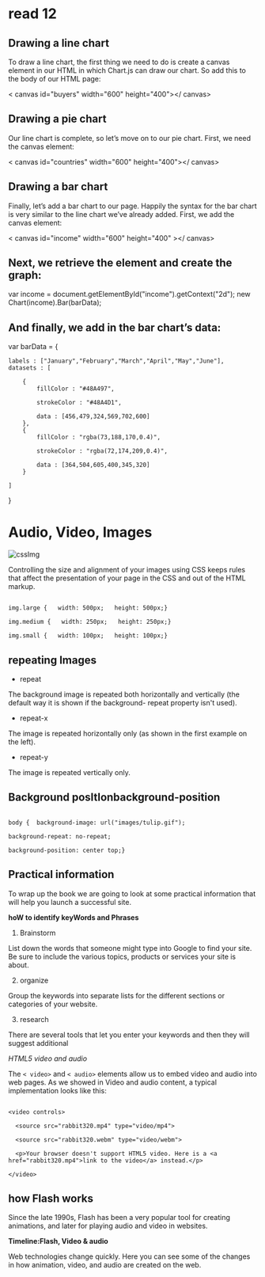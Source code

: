 # read 12

## Drawing a line chart
To draw a line chart, the first thing we need to do is create a canvas element in our HTML in which Chart.js can draw our chart. So add this to the body of our HTML page:

< canvas id="buyers" width="600" height="400"></ canvas>

## Drawing a pie chart
Our line chart is complete, so let’s move on to our pie chart. First, we need the canvas element:

< canvas id="countries" width="600" height="400"></ canvas>


## Drawing a bar chart
Finally, let’s add  a bar chart to our page. Happily the syntax for the bar chart is very similar to the line chart we’ve already added. First, we add the canvas element:

< canvas id="income" width="600" height="400" ></ canvas>

## Next, we retrieve the element and create the graph:

var income = document.getElementById("income").getContext("2d");
new Chart(income).Bar(barData);

## And finally, we add in the bar chart’s data:

var barData = {

	labels : ["January","February","March","April","May","June"],
	datasets : [

		{
			fillColor : "#48A497",

			strokeColor : "#48A4D1",

			data : [456,479,324,569,702,600]
		},
		{
			fillColor : "rgba(73,188,170,0.4)",

			strokeColor : "rgba(72,174,209,0.4)",

			data : [364,504,605,400,345,320]
		}

	]
}


# Audio, Video, Images


![cssImg](https://encrypted-tbn0.gstatic.com/images?q=tbn:ANd9GcTdoBCbELJB4WX6gP1AWmPku_PclctyAx_sig&usqp=CAU)



Controlling the size and alignment of your images using CSS keeps rules that affect the presentation of your page in the CSS and out of the HTML markup.



```

img.large {   width: 500px;   height: 500px;} 

img.medium {   width: 250px;   height: 250px;}

img.small {   width: 100px;   height: 100px;}

```

## repeating Images

- repeat

The background image is repeated both horizontally and vertically (the default way it is shown if the background- repeat property isn't used).



- repeat-x

The image is repeated horizontally only (as shown in the first example on the left).



- repeat-y

The image is repeated vertically only.



## Background posItIonbackground-position



```

body {  background-image: url("images/tulip.gif");  

background-repeat: no-repeat;  

background-position: center top;}

```



## Practical information

To wrap up the book we are going to look at some practical information that will help you launch a successful site.



**hoW to identify keyWords and Phrases**

1. Brainstorm

List down the words that someone might type into Google to find your site. Be sure to include the various topics, products or services your site is about.



2. organize

Group the keywords into separate lists for the different sections or categories of your website.



3. research

There are several tools that let you enter your keywords and then they will suggest additional



*HTML5 video and audio*



The `< video>` and `< audio>` elements allow us to embed video and audio into web pages. As we showed in Video and audio content, a typical implementation looks like this:



```

<video controls>

  <source src="rabbit320.mp4" type="video/mp4">

  <source src="rabbit320.webm" type="video/webm">

  <p>Your browser doesn't support HTML5 video. Here is a <a href="rabbit320.mp4">link to the video</a> instead.</p>

</video>

```

## how Flash works

Since the late 1990s, Flash has been a very popular tool for creating animations, and later for playing audio and video in websites.



**Timeline:Flash, Video & audio**

Web technologies change quickly. Here you can see some of the changes in how animation, video, and audio are created on the web.